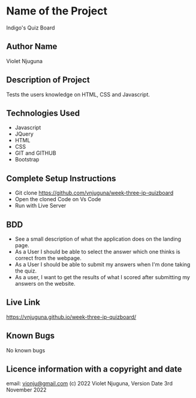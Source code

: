 # Name of the Project
Indigo's Quiz Board
## Author Name
Violet Njuguna
## Description of Project
Tests the users knowledge on HTML, CSS and Javascript.
## Technologies Used
- Javascript
- JQuery
- HTML
- CSS
- GIT and GITHUB
- Bootstrap
## Complete Setup Instructions
- Git clone https://github.com/vnjuguna/week-three-ip-quizboard
- Open the cloned Code on Vs Code
- Run with Live Server
## BDD
- See a  small description of what the application does on the landing page.
- As a User I should be able to select the answer which one thinks is correct from the webpage.
- As a User I should be able to submit my answers when I'm done taking the quiz.
- As a user, I want to get the results of what I scored after submitting my answers on the website.  
## Live Link
https://vnjuguna.github.io/week-three-ip-quizboard/
## Known Bugs
No known bugs
## Licence information with a copyright and date
email: vionju@gmail.com
(c) 2022 Violet Njuguna, Version Date 3rd November 2022